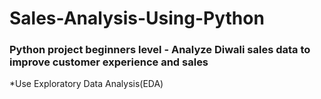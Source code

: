 # Sales-Analysis-Using-Python
### Python project beginners level - Analyze Diwali sales data to improve customer experience and sales

*Use Exploratory Data Analysis(EDA) 

